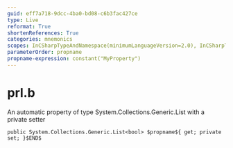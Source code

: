 ```yaml
---
guid: eff7a718-9dcc-4ba0-bd08-c6b3fac427ce
type: Live
reformat: True
shortenReferences: True
categories: mnemonics
scopes: InCSharpTypeAndNamespace(minimumLanguageVersion=2.0), InCSharpTypeMember(minimumLanguageVersion=2.0)
parameterOrder: propname
propname-expression: constant("MyProperty")
---
```


# prl.b

An automatic property of type System.Collections.Generic.List<bool> with a private setter

```
public System.Collections.Generic.List<bool> $propname${ get; private set; }$END$
```
